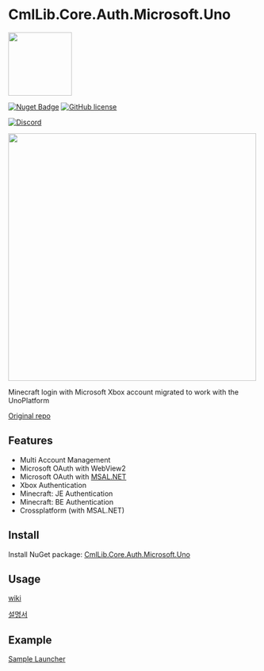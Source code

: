 ﻿# CmlLib.Core.Auth.Microsoft.Uno

<img src='https://raw.githubusercontent.com/CmlLib/CmlLib.Core/master/icon.png' width=128>

[![Nuget Badge](https://img.shields.io/nuget/v/CmlLib.Core.Auth.Microsoft.Uno)](https://www.nuget.org/packages/CmlLib.Core.Auth.Microsoft.Uno)
[![GitHub license](https://img.shields.io/github/license/Naereen/StrapDown.js.svg)](https://github.com/CmlLib/CmlLib.Core.Auth.Microsoft/blob/master/LICENSE)

[![Discord](https://img.shields.io/discord/795952027443527690?label=discord\&logo=discord\&style=for-the-badge)](https://discord.gg/cDW2pvwHSc)

<img src="https://user-images.githubusercontent.com/17783561/120596686-02b15980-c47f-11eb-96e9-4ea03f451352.png" width=500/>

Minecraft login with Microsoft Xbox account migrated to work with the UnoPlatform

[Original repo](https://github.com/CmlLib/CmlLib.Core.Auth.Microsoft)

## Features

- Multi Account Management
- Microsoft OAuth with WebView2
- Microsoft OAuth with [MSAL.NET](https://github.com/AzureAD/microsoft-authentication-library-for-dotnet)
- Xbox Authentication
- Minecraft: JE Authentication
- Minecraft: BE Authentication
- Crossplatform (with MSAL.NET)

## Install

Install NuGet package: [CmlLib.Core.Auth.Microsoft.Uno](https://www.nuget.org/packages/CmlLib.Core.Auth.Microsoft.Uno)

## Usage

[wiki](https://alphabs.gitbook.io/cmllib/cmllib.core.auth.microsoft/home)

[설명서](https://alphabs.gitbook.io/cmllib/v/ko/cmllib.core.auth.microsoft/cmllib.core.auth.microsoft)

## Example

[Sample Launcher](https://github.com/CmlLib/CmlLib-Minecraft-Launcher)